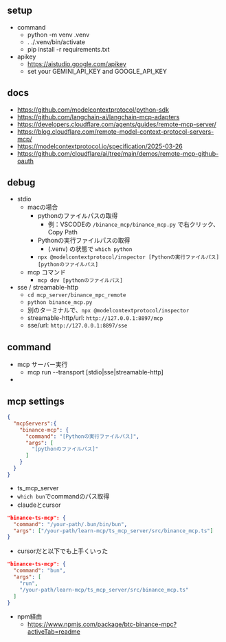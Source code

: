 ## setup
- command
  - python -m venv .venv
  - . ./.venv/bin/activate
  - pip install -r requirements.txt 
- apikey
  - https://aistudio.google.com/apikey
  - set your GEMINI_API_KEY and GOOGLE_API_KEY


## docs
- https://github.com/modelcontextprotocol/python-sdk
- https://github.com/langchain-ai/langchain-mcp-adapters
- https://developers.cloudflare.com/agents/guides/remote-mcp-server/
- https://blog.cloudflare.com/remote-model-context-protocol-servers-mcp/
- https://modelcontextprotocol.io/specification/2025-03-26
- https://github.com/cloudflare/ai/tree/main/demos/remote-mcp-github-oauth


## debug
- stdio
  - macの場合
    - pythonのファイルパスの取得
        - 例：VSCODEの `/binance_mcp/binance_mcp.py` で右クリック、Copy Path
    - Pythonの実行ファイルパスの取得
        - (.venv) の状態で `which python`
    - `npx @modelcontextprotocol/inspector [Pythonの実行ファイルパス] [pythonのファイルパス]`
  - mcp コマンド
    - `mcp dev [pythonのファイルパス]`
- sse / streamable-http
  - `cd mcp_server/binance_mpc_remote`
  - `python binance_mcp.py`
  - 別のターミナルで、`npx @modelcontextprotocol/inspector`
  - streamable-http/url: `http://127.0.0.1:8897/mcp`
  - sse/url: `http://127.0.0.1:8897/sse`

## command
- mcp サーバー実行
  - mcp run --transport [stdio|sse|streamable-http]
- 

## mcp settings
```json
{
  "mcpServers":{
    "binance-mcp": {
      "command": "[Pythonの実行ファイルパス]",
      "args": [
        "[pythonのファイルパス]"
      ]
    }
  }
}
```

- ts_mcp_server
- `which bun`でcommandのパス取得
- claudeとcursor
```json
"binance-ts-mcp": {
  "command": "/your-path/.bun/bin/bun",
  "args": ["/your-path/learn-mcp/ts_mcp_server/src/binance_mcp.ts"]
}
```

- cursorだと以下でも上手くいった
```json
"binance-ts-mcp": {
  "command": "bun",
  "args": [
    "run",
    "/your-path/learn-mcp/ts_mcp_server/src/binance_mcp.ts"
  ]
}
```

- npm経由
  - https://www.npmjs.com/package/btc-binance-mpc?activeTab=readme

